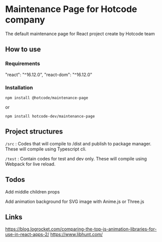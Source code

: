 # Maintenance Page for Hotcode company

The default maintenance page for React project create by Hotcode team

## How to use

### Requirements

"react": "^16.12.0",
"react-dom": "^16.12.0"

### Installation

`npm install @hotcode/maintenance-page`

or

`npm install hotcode-dev/maintenance-page`

## Project structures

`/src` : Codes that will compile to /dist and publish to package manager. These will compile using Typescript cli.

`/test` : Contain codes for test and dev only. These will compile using Webpack for live reload.

## Todos

Add middle children props

Add animation background for SVG image with Anime.js or Three.js

## Links

<https://blog.logrocket.com/comparing-the-top-js-animation-libraries-for-use-in-react-apps-2/>
https://www.libhunt.com/